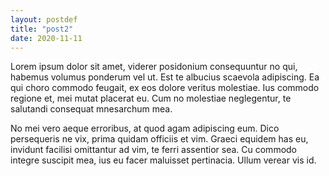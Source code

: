```yaml
---
layout: postdef
title: "post2"
date: 2020-11-11
---
```


Lorem ipsum dolor sit amet, viderer posidonium consequuntur no qui, habemus volumus ponderum vel ut. Est te albucius scaevola adipiscing. Ea qui choro commodo feugait, ex eos dolore veritus molestiae. Ius commodo regione et, mei mutat placerat eu. Cum no molestiae neglegentur, te salutandi consequat mnesarchum mea.

No mei vero aeque erroribus, at quod agam adipiscing eum. Dico persequeris ne vix, prima quidam officiis et vim. Graeci equidem has eu, invidunt facilisi omittantur ad vim, te ferri assentior sea. Cu commodo integre suscipit mea, ius eu facer maluisset pertinacia. Ullum verear vis id.
